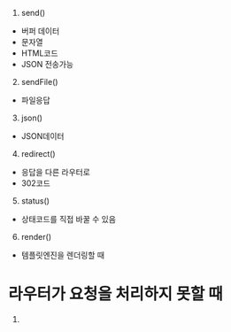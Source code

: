 1. send()

- 버퍼 데이터
- 문자열
- HTML코드
- JSON
  전송가능

2. sendFile()

- 파일응답

3. json()

- JSON데이터

4. redirect()

- 응답을 다른 라우터로
- 302코드

5. status()

- 상태코드를 직접 바꿀 수 있음

6. render()

- 템플릿엔진을 렌더링할 때

# 라우터가 요청을 처리하지 못할 때

1.
